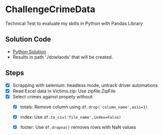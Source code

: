 # ChallengeCrimeData
 
Technical Test to evaluate my skills in Python with Pandas Library


## Solution Code
 
 - [Python Solution](https://github.com/OMarcusCastro/ChallengeCrimeData/blob/main/scrapping.py)
 -  Results in path './dowlaods' that will be created.

## Steps

 - [x] Scrapping with selenium:  headless mode, untrack driver automations
 - [x] Read Excel data in Victims.zip: Use zipfile.ZipFile
 - [x] Select crimes against propety without:
   - [x] totals: Remove column using  `df.drop('column_name',axis=1)` 
   - [x] index: Use `df.to_csv('file_name',index=False)`
   - [x] footer: Use `df.dropna()` removes rows with NaN values
      
